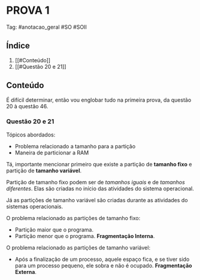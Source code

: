 # PROVA 1

Tag: #anotacao_geral #SO #SOII

## Índice
1. [[#Conteúdo]]
2. [[#Questão 20 e 21]]

## Conteúdo

É difícil determinar, então vou englobar tudo na primeira prova, da questão 20 à questão 46.

### Questão 20 e 21

Tópicos abordados:
- Problema relacionado a tamanho para a partição
- Maneira de particionar a RAM

Tá, importante mencionar primeiro que existe a partição de **tamanho fixo** e partição de **tamanho variável**.

Partição de tamanho fixo podem ser de *tamanhos iguais* e de *tamanhos diferentes*. Elas são criadas no início das atividades do sistema operacional.

Já as partições de tamanho variável são criadas durante as atividades do sistemas operacionais.

O problema relacionado as partições de tamanho fixo:
- Partição maior que o programa.
- Partição menor que o programa. **Fragmentação Interna**.

O problema relacionado as partições de tamanho variável:
- Após a finalização de um processo, aquele espaço fica, e se tiver sido para um processo pequeno, ele sobra e não é ocupado. **Fragmentação Externa**.
